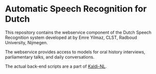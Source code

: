 # Automatic Speech Recognition for Dutch

This repository contains the webservice component of the Dutch Speech Recognition system developed at by Emre Yilmaz,
CLST, Radboud University, Nijmegen.

The webservice provides access to models for oral history interviews, parliamentary talks, and daily conversations.

The actual back-end scripts are a part of [Kaldi-NL](https://github.com/opensource-spraakherkenning-nl/Kaldi_NL).


